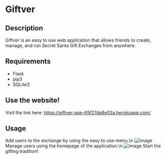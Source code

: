 # Giftver

## Description
Giftver is an easy to use web application that allows friends to create, manage, and run Secret Santa Gift Exchanges from anywhere.

## Requirements
- Flask
- pip3
- SQLite3
  

## Use the website!
Visit the link here: https://giftver-app-65f27da8e03a.herokuapp.com/

## Usage
Add users to the exchange by using the easy to use-menu.\n
![image](https://github.com/Ryan-Zhang-J3/Giftver/assets/122586539/6049eeab-dfbb-491d-9d51-7cb0173510cf) 
Manage users using the homepage of the application.\n
![image](https://github.com/Ryan-Zhang-J3/Giftver/assets/122586539/3209087c-4acd-4f41-a771-de34f8370dcf)
Start the gifting tradition!


